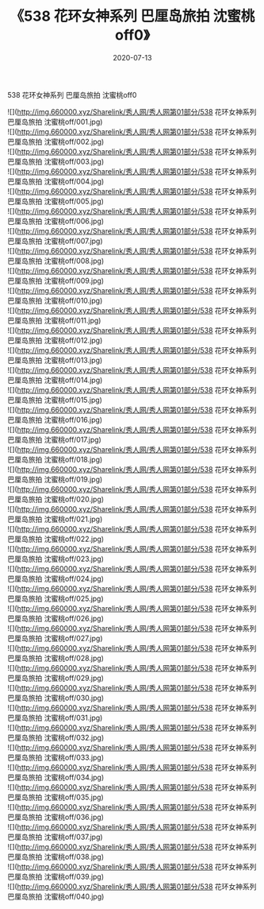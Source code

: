 ﻿---
layout: post
title:  《538 花环女神系列 巴厘岛旅拍 沈蜜桃off0》
date:   2020-07-13
img: http://img.660000.xyz/Sharelink/秀人网/秀人网第01部分/538 花环女神系列 巴厘岛旅拍 沈蜜桃off0/000.jpg
categories: [美女, 清纯, 唯美]
---

538 花环女神系列 巴厘岛旅拍 沈蜜桃off0

  ![](http://img.660000.xyz/Sharelink/秀人网/秀人网第01部分/538 花环女神系列 巴厘岛旅拍 沈蜜桃off/001.jpg) <br> ![](http://img.660000.xyz/Sharelink/秀人网/秀人网第01部分/538 花环女神系列 巴厘岛旅拍 沈蜜桃off/002.jpg) <br> ![](http://img.660000.xyz/Sharelink/秀人网/秀人网第01部分/538 花环女神系列 巴厘岛旅拍 沈蜜桃off/003.jpg) <br> ![](http://img.660000.xyz/Sharelink/秀人网/秀人网第01部分/538 花环女神系列 巴厘岛旅拍 沈蜜桃off/004.jpg) <br> ![](http://img.660000.xyz/Sharelink/秀人网/秀人网第01部分/538 花环女神系列 巴厘岛旅拍 沈蜜桃off/005.jpg) <br> ![](http://img.660000.xyz/Sharelink/秀人网/秀人网第01部分/538 花环女神系列 巴厘岛旅拍 沈蜜桃off/006.jpg) <br> ![](http://img.660000.xyz/Sharelink/秀人网/秀人网第01部分/538 花环女神系列 巴厘岛旅拍 沈蜜桃off/007.jpg) <br> ![](http://img.660000.xyz/Sharelink/秀人网/秀人网第01部分/538 花环女神系列 巴厘岛旅拍 沈蜜桃off/008.jpg) <br> ![](http://img.660000.xyz/Sharelink/秀人网/秀人网第01部分/538 花环女神系列 巴厘岛旅拍 沈蜜桃off/009.jpg) <br> ![](http://img.660000.xyz/Sharelink/秀人网/秀人网第01部分/538 花环女神系列 巴厘岛旅拍 沈蜜桃off/010.jpg) <br> ![](http://img.660000.xyz/Sharelink/秀人网/秀人网第01部分/538 花环女神系列 巴厘岛旅拍 沈蜜桃off/011.jpg) <br> ![](http://img.660000.xyz/Sharelink/秀人网/秀人网第01部分/538 花环女神系列 巴厘岛旅拍 沈蜜桃off/012.jpg) <br> ![](http://img.660000.xyz/Sharelink/秀人网/秀人网第01部分/538 花环女神系列 巴厘岛旅拍 沈蜜桃off/013.jpg) <br> ![](http://img.660000.xyz/Sharelink/秀人网/秀人网第01部分/538 花环女神系列 巴厘岛旅拍 沈蜜桃off/014.jpg) <br> ![](http://img.660000.xyz/Sharelink/秀人网/秀人网第01部分/538 花环女神系列 巴厘岛旅拍 沈蜜桃off/015.jpg) <br> ![](http://img.660000.xyz/Sharelink/秀人网/秀人网第01部分/538 花环女神系列 巴厘岛旅拍 沈蜜桃off/016.jpg) <br> ![](http://img.660000.xyz/Sharelink/秀人网/秀人网第01部分/538 花环女神系列 巴厘岛旅拍 沈蜜桃off/017.jpg) <br> ![](http://img.660000.xyz/Sharelink/秀人网/秀人网第01部分/538 花环女神系列 巴厘岛旅拍 沈蜜桃off/018.jpg) <br> ![](http://img.660000.xyz/Sharelink/秀人网/秀人网第01部分/538 花环女神系列 巴厘岛旅拍 沈蜜桃off/019.jpg) <br> ![](http://img.660000.xyz/Sharelink/秀人网/秀人网第01部分/538 花环女神系列 巴厘岛旅拍 沈蜜桃off/020.jpg) <br> ![](http://img.660000.xyz/Sharelink/秀人网/秀人网第01部分/538 花环女神系列 巴厘岛旅拍 沈蜜桃off/021.jpg) <br> ![](http://img.660000.xyz/Sharelink/秀人网/秀人网第01部分/538 花环女神系列 巴厘岛旅拍 沈蜜桃off/022.jpg) <br> ![](http://img.660000.xyz/Sharelink/秀人网/秀人网第01部分/538 花环女神系列 巴厘岛旅拍 沈蜜桃off/023.jpg) <br> ![](http://img.660000.xyz/Sharelink/秀人网/秀人网第01部分/538 花环女神系列 巴厘岛旅拍 沈蜜桃off/024.jpg) <br> ![](http://img.660000.xyz/Sharelink/秀人网/秀人网第01部分/538 花环女神系列 巴厘岛旅拍 沈蜜桃off/025.jpg) <br> ![](http://img.660000.xyz/Sharelink/秀人网/秀人网第01部分/538 花环女神系列 巴厘岛旅拍 沈蜜桃off/026.jpg) <br> ![](http://img.660000.xyz/Sharelink/秀人网/秀人网第01部分/538 花环女神系列 巴厘岛旅拍 沈蜜桃off/027.jpg) <br> ![](http://img.660000.xyz/Sharelink/秀人网/秀人网第01部分/538 花环女神系列 巴厘岛旅拍 沈蜜桃off/028.jpg) <br> ![](http://img.660000.xyz/Sharelink/秀人网/秀人网第01部分/538 花环女神系列 巴厘岛旅拍 沈蜜桃off/029.jpg) <br> ![](http://img.660000.xyz/Sharelink/秀人网/秀人网第01部分/538 花环女神系列 巴厘岛旅拍 沈蜜桃off/030.jpg) <br> ![](http://img.660000.xyz/Sharelink/秀人网/秀人网第01部分/538 花环女神系列 巴厘岛旅拍 沈蜜桃off/031.jpg) <br> ![](http://img.660000.xyz/Sharelink/秀人网/秀人网第01部分/538 花环女神系列 巴厘岛旅拍 沈蜜桃off/032.jpg) <br> ![](http://img.660000.xyz/Sharelink/秀人网/秀人网第01部分/538 花环女神系列 巴厘岛旅拍 沈蜜桃off/033.jpg) <br> ![](http://img.660000.xyz/Sharelink/秀人网/秀人网第01部分/538 花环女神系列 巴厘岛旅拍 沈蜜桃off/034.jpg) <br> ![](http://img.660000.xyz/Sharelink/秀人网/秀人网第01部分/538 花环女神系列 巴厘岛旅拍 沈蜜桃off/035.jpg) <br> ![](http://img.660000.xyz/Sharelink/秀人网/秀人网第01部分/538 花环女神系列 巴厘岛旅拍 沈蜜桃off/036.jpg) <br> ![](http://img.660000.xyz/Sharelink/秀人网/秀人网第01部分/538 花环女神系列 巴厘岛旅拍 沈蜜桃off/037.jpg) <br> ![](http://img.660000.xyz/Sharelink/秀人网/秀人网第01部分/538 花环女神系列 巴厘岛旅拍 沈蜜桃off/038.jpg) <br> ![](http://img.660000.xyz/Sharelink/秀人网/秀人网第01部分/538 花环女神系列 巴厘岛旅拍 沈蜜桃off/039.jpg) <br> ![](http://img.660000.xyz/Sharelink/秀人网/秀人网第01部分/538 花环女神系列 巴厘岛旅拍 沈蜜桃off/040.jpg) <br>